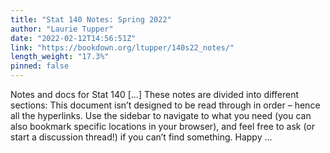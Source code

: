 ```yaml
---
title: "Stat 140 Notes: Spring 2022"
author: "Laurie Tupper"
date: "2022-02-12T14:56:51Z"
link: "https://bookdown.org/ltupper/140s22_notes/"
length_weight: "17.3%"
pinned: false
---
```


Notes and docs for Stat 140 [...] These notes are divided into different sections: This document isn’t designed to be read through in order – hence all the hyperlinks. Use the sidebar to navigate to what you need (you can also bookmark specific locations in your browser), and feel free to ask (or start a discussion thread!) if you can’t find something. Happy ...
